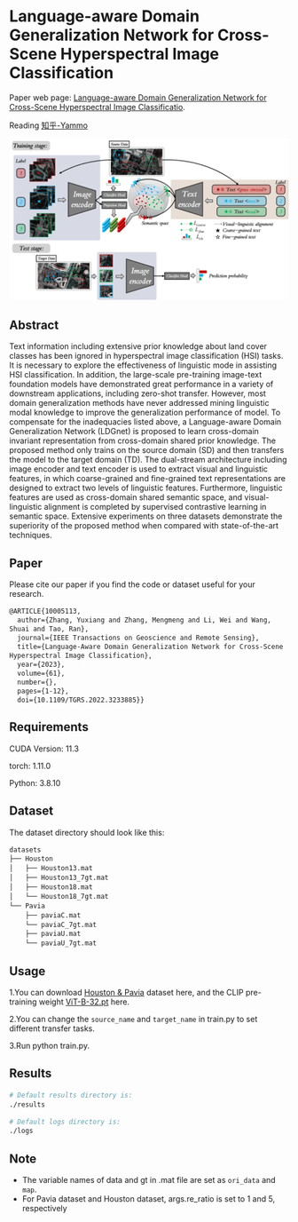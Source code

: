 # Language-aware Domain Generalization Network for Cross-Scene Hyperspectral Image Classification

Paper web page: [Language-aware Domain Generalization Network for Cross-Scene Hyperspectral Image Classificatio](https://ieeexplore.ieee.org/abstract/document/10005113).

Reading [知乎-Yammo](https://zhuanlan.zhihu.com/p/582966086)

<p align='center'>
  <img src='figure/LDGnet.png' width="800px">
</p>

## Abstract

Text information including extensive prior knowledge about land cover classes has been ignored in hyperspectral image classification (HSI) tasks. It is necessary to explore the effectiveness of linguistic mode in assisting HSI classification. In addition, the large-scale pre-training image-text foundation models have demonstrated great performance in a variety of downstream applications, including zero-shot transfer. However, most domain generalization methods have never addressed mining linguistic modal knowledge to improve the generalization performance of model. To compensate for the inadequacies listed above, a Language-aware Domain Generalization Network (LDGnet) is proposed to learn cross-domain invariant representation from cross-domain shared prior knowledge. The proposed method only trains on the source domain (SD) and then transfers the model to the target domain (TD). The dual-stream architecture including image encoder and text encoder is used to extract visual and linguistic features, in which coarse-grained and fine-grained text representations are designed to extract two levels of linguistic features. Furthermore, linguistic features are used as cross-domain shared semantic space, and visual-linguistic alignment is completed by supervised contrastive learning in semantic space. Extensive experiments on three datasets demonstrate the superiority of the proposed method when compared with state-of-the-art techniques.

## Paper

Please cite our paper if you find the code or dataset useful for your research.

```
@ARTICLE{10005113,
  author={Zhang, Yuxiang and Zhang, Mengmeng and Li, Wei and Wang, Shuai and Tao, Ran},
  journal={IEEE Transactions on Geoscience and Remote Sensing}, 
  title={Language-Aware Domain Generalization Network for Cross-Scene Hyperspectral Image Classification}, 
  year={2023},
  volume={61},
  number={},
  pages={1-12},
  doi={10.1109/TGRS.2022.3233885}}

```

## Requirements

CUDA Version: 11.3

torch: 1.11.0

Python: 3.8.10

## Dataset

The dataset directory should look like this:

```bash
datasets
├── Houston
│   ├── Houston13.mat
│   ├── Houston13_7gt.mat
│   ├── Houston18.mat
│   └── Houston18_7gt.mat
└── Pavia
    ├── paviaC.mat
    └── paviaC_7gt.mat
    ├── paviaU.mat
    └── paviaU_7gt.mat

```

## Usage

1.You can download [Houston &amp; Pavia](https://github.com/YuxiangZhang-BIT/Data-CSHSI) dataset here, and the CLIP pre-training weight [ViT-B-32.pt](https://openaipublic.azureedge.net/clip/models/40d365715913c9da98579312b702a82c18be219cc2a73407c4526f58eba950af/ViT-B-32.pt) here.

2.You can change the `source_name` and `target_name` in train.py to set different transfer tasks.

3.Run python train.py.

## Results

```bash
# Default results directory is:
./results
```

```bash
# Default logs directory is:
./logs
```

## Note

- The variable names of data and gt in .mat file are set as `ori_data` and `map`.
- For Pavia dataset and Houston dataset, args.re_ratio is set to 1 and 5, respectively
